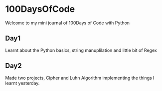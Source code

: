 # 100DaysOfCode
Welcome to my mini journal of 100Days of Code with Python 
## Day1
Learnt about the Python basics, string manuplilation and little bit of Regex
## Day2 
Made two projects, Cipher and Luhn Algorithm implementing the things I learnt yesterday.
